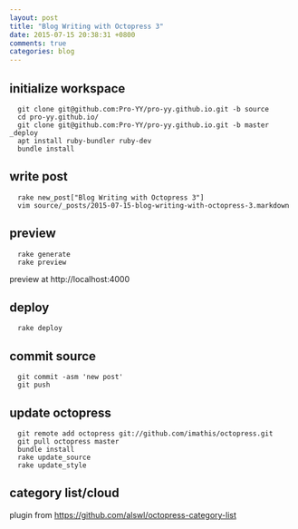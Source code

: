 ```yaml
---
layout: post
title: "Blog Writing with Octopress 3"
date: 2015-07-15 20:38:31 +0800
comments: true
categories: blog
---
```


## initialize workspace

```
  git clone git@github.com:Pro-YY/pro-yy.github.io.git -b source
  cd pro-yy.github.io/
  git clone git@github.com:Pro-YY/pro-yy.github.io.git -b master _deploy
  apt install ruby-bundler ruby-dev
  bundle install
```
## write post

```
  rake new_post["Blog Writing with Octopress 3"]
  vim source/_posts/2015-07-15-blog-writing-with-octopress-3.markdown
```

## preview

```
  rake generate
  rake preview
```

preview at http://localhost:4000

## deploy

```
  rake deploy
```

## commit source

```
  git commit -asm 'new post'
  git push
```

## update octopress
```
  git remote add octopress git://github.com/imathis/octopress.git
  git pull octopress master
  bundle install
  rake update_source
  rake update_style
```
## category list/cloud
plugin from https://github.com/alswl/octopress-category-list
